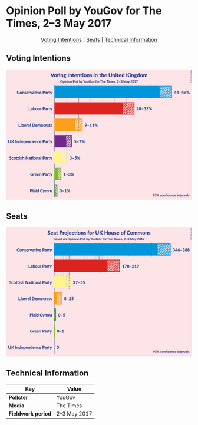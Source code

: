 # Opinion Poll by YouGov for The Times, 2–3 May 2017

<p align="center"><a href="#voting-intentions">Voting Intentions</a> | <a href="#seats">Seats</a> | <a href="#technical-information">Technical Information</a></p>

## Voting Intentions

![Graph with voting intentions not yet produced](2017-05-03-YouGov.png "Voting Intentions")

## Seats

![Graph with seats not yet produced](2017-05-03-YouGov-seats.png "Seats")

## Technical Information

| Key | Value |
|-----|-------|
| **Pollster** | YouGov | 
| **Media** | The Times | 
| **Fieldwork period** | 2–3 May 2017 | 


